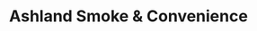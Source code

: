 ---
title: "Ashland Smoke & Convenience"
url: /cherry-hill/ashland-smoke-und-convenience/
shop: Lebensmittel
---